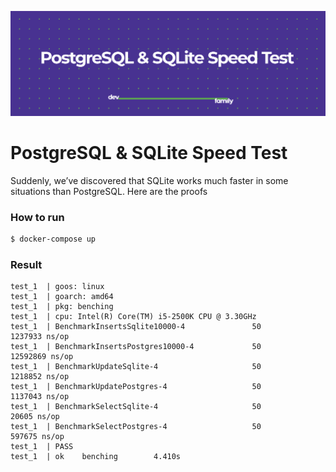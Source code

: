 <a href="https://dev.family/?utm_source=github&utm_medium=sqlite-bench&utm_campaign=readme"><img width="auto" center src="https://github.com/dev-family/sqlite-bench/blob/main/sqlite-bench.png?raw=true" /></a>

# PostgreSQL & SQLite Speed Test

Suddenly, we’ve discovered that SQLite works much faster in some situations than PostgreSQL. Here are the proofs

### How to run

```bash
$ docker-compose up
```

### Result

```
test_1  | goos: linux
test_1  | goarch: amd64
test_1  | pkg: benching
test_1  | cpu: Intel(R) Core(TM) i5-2500K CPU @ 3.30GHz
test_1  | BenchmarkInsertsSqlite10000-4               50           1237933 ns/op
test_1  | BenchmarkInsertsPostgres10000-4             50          12592869 ns/op
test_1  | BenchmarkUpdateSqlite-4                     50           1218852 ns/op
test_1  | BenchmarkUpdatePostgres-4                   50           1137043 ns/op
test_1  | BenchmarkSelectSqlite-4                     50             20605 ns/op
test_1  | BenchmarkSelectPostgres-4                   50            597675 ns/op
test_1  | PASS
test_1  | ok    benching        4.410s

```